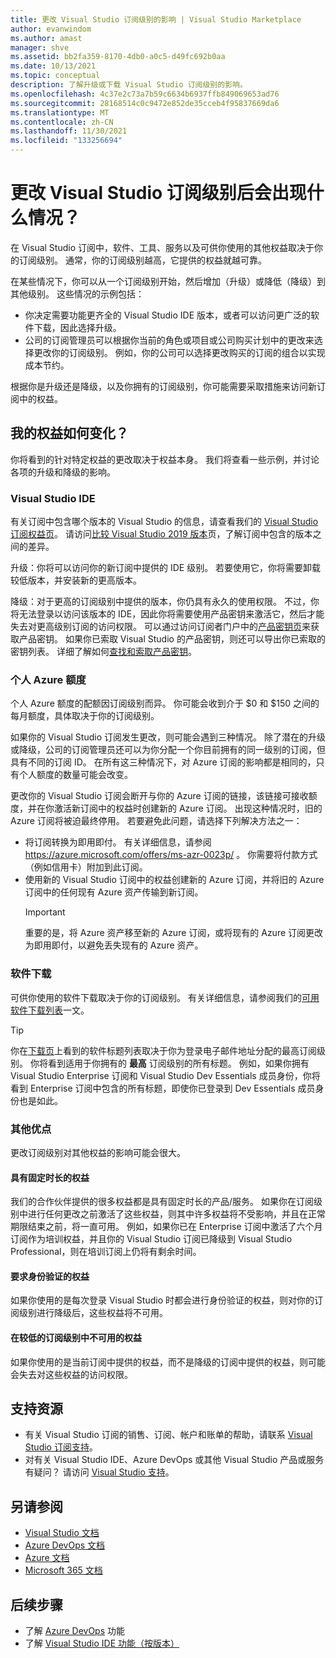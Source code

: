 ```yaml
---
title: 更改 Visual Studio 订阅级别的影响 | Visual Studio Marketplace
author: evanwindom
ms.author: amast
manager: shve
ms.assetid: bb2fa359-8170-4db0-a0c5-d49fc692b0aa
ms.date: 10/13/2021
ms.topic: conceptual
description: 了解升级或下载 Visual Studio 订阅级别的影响。
ms.openlocfilehash: 4c37e2c73a7b59c6634b6937ffb849069653ad76
ms.sourcegitcommit: 28168514c0c9472e852de35cceb4f95837669da6
ms.translationtype: MT
ms.contentlocale: zh-CN
ms.lasthandoff: 11/30/2021
ms.locfileid: "133256694"
---
```

# <a name="what-happens-when-you-change-visual-studio-subscription-levels"></a>更改 Visual Studio 订阅级别后会出现什么情况？
在 Visual Studio 订阅中，软件、工具、服务以及可供你使用的其他权益取决于你的订阅级别。  通常，你的订阅级别越高，它提供的权益就越可靠。  

在某些情况下，你可以从一个订阅级别开始，然后增加（升级）或降低（降级）到其他级别。  这些情况的示例包括：
- 你决定需要功能更齐全的 Visual Studio IDE 版本，或者可以访问更广泛的软件下载，因此选择升级。 
- 公司的订阅管理员可以根据你当前的角色或项目或公司购买计划中的更改来选择更改你的订阅级别。 例如，你的公司可以选择更改购买的订阅的组合以实现成本节约。  

根据你是升级还是降级，以及你拥有的订阅级别，你可能需要采取措施来访问新订阅中的权益。

## <a name="how-do-my-benefits-change"></a>我的权益如何变化？
你将看到的针对特定权益的更改取决于权益本身。  我们将查看一些示例，并讨论各项的升级和降级的影响。

### <a name="visual-studio-ide"></a>Visual Studio IDE
有关订阅中包含哪个版本的 Visual Studio 的信息，请查看我们的 [Visual Studio 订阅权益页](https://visualstudio.microsoft.com/vs/benefits/)。 请访问[比较 Visual Studio 2019 版本](https://visualstudio.microsoft.com/vs/compare/)页，了解订阅中包含的版本之间的差异。
 
升级：你将可以访问你的新订阅中提供的 IDE 级别。  若要使用它，你将需要卸载较低版本，并安装新的更高版本。  

降级：对于更高的订阅级别中提供的版本，你仍具有永久的使用权限。  不过，你将无法登录以访问该版本的 IDE，因此你将需要使用产品密钥来激活它，然后才能失去对更高级别订阅的访问权限。  可以通过访问订阅者门户中的[产品密钥页](https://my.visualstudio.com/productkeys)来获取产品密钥。  如果你已索取 Visual Studio 的产品密钥，则还可以导出你已索取的密钥列表。 详细了解如何[查找和索取产品密钥](find-keys.md)。

### <a name="individual-azure-credits"></a>个人 Azure 额度
个人 Azure 额度的配额因订阅级别而异。  你可能会收到介于 $0 和 $150 之间的每月额度，具体取决于你的订阅级别。  

如果你的 Visual Studio 订阅发生更改，则可能会遇到三种情况。  除了潜在的升级或降级，公司的订阅管理员还可以为你分配一个你目前拥有的同一级别的订阅，但具有不同的订阅 ID。  在所有这三种情况下，对 Azure 订阅的影响都是相同的，只有个人额度的数量可能会改变。 

更改你的 Visual Studio 订阅会断开与你的 Azure 订阅的链接，该链接可接收额度，并在你激活新订阅中的权益时创建新的 Azure 订阅。  出现这种情况时，旧的 Azure 订阅将被迫最终停用。  若要避免此问题，请选择下列解决方法之一：
- 将订阅转换为即用即付。  有关详细信息，请参阅 https://azure.microsoft.com/offers/ms-azr-0023p/ 。  你需要将付款方式（例如信用卡）附加到此订阅。 
- 使用新的 Visual Studio 订阅中的权益创建新的 Azure 订阅，并将旧的 Azure 订阅中的任何现有 Azure 资产传输到新订阅。 
  > [!IMPORTANT]
  > 重要的是，将 Azure 资产移至新的 Azure 订阅，或将现有的 Azure 订阅更改为即用即付，以避免丢失现有的 Azure 资产。 
 
### <a name="software-downloads"></a>软件下载
可供你使用的软件下载取决于你的订阅级别。  有关详细信息，请参阅我们的[可用软件下载列表](software-download-list.md)一文。 

  > [!TIP] 
  > 你在[下载页](https://my.visualstudio.com/downloads)上看到的软件标题列表取决于你为登录电子邮件地址分配的最高订阅级别。  你将看到适用于你拥有的 **最高** 订阅级别的所有标题。  例如，如果你拥有 Visual Studio Enterprise 订阅和 Visual Studio Dev Essentials 成员身份，你将看到 Enterprise 订阅中包含的所有标题，即使你已登录到 Dev Essentials 成员身份也是如此。  

### <a name="other-benefits"></a>其他优点 
更改订阅级别对其他权益的影响可能会很大。  

#### <a name="benefits-with-a-fixed-length"></a>具有固定时长的权益
我们的合作伙伴提供的很多权益都是具有固定时长的产品/服务。  如果你在订阅级别中进行任何更改之前激活了这些权益，则其中许多权益将不受影响，并且在正常期限结束之前，将一直可用。  例如，如果你已在 Enterprise 订阅中激活了六个月订阅作为培训权益，并且你的 Visual Studio 订阅已降级到 Visual Studio Professional，则在培训订阅上仍将有剩余时间。  

#### <a name="benefits-that-require-authentication"></a>要求身份验证的权益
如果你使用的是每次登录 Visual Studio 时都会进行身份验证的权益，则对你的订阅级别进行降级后，这些权益将不可用。  

#### <a name="benefits-that-are-not-available-in-lower-subscription-levels"></a>在较低的订阅级别中不可用的权益
如果你使用的是当前订阅中提供的权益，而不是降级的订阅中提供的权益，则可能会失去对这些权益的访问权限。  

## <a name="support-resources"></a>支持资源
- 有关 Visual Studio 订阅的销售、订阅、帐户和账单的帮助，请联系 [Visual Studio 订阅支持](https://my.visualstudio.com/gethelp)。
- 对有关 Visual Studio IDE、Azure DevOps 或其他 Visual Studio 产品或服务有疑问？  请访问 [Visual Studio 支持](https://visualstudio.microsoft.com/support/)。

## <a name="see-also"></a>另请参阅
- [Visual Studio 文档](/visualstudio/)
- [Azure DevOps 文档](/azure/devops/)
- [Azure 文档](/azure/)
- [Microsoft 365 文档](/microsoft-365/)

## <a name="next-steps"></a>后续步骤
- 了解 [Azure DevOps](https://azure.microsoft.com/services/devops/) 功能
- 了解 [Visual Studio IDE 功能（按版本）](https://visualstudio.microsoft.com/vs/compare/)
